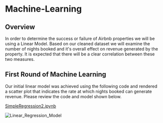 # Machine-Learning

## Overview

In order to determine the success or failure of Airbnb properties we will be using a Linear Model. Based on our cleaned dataset we will examine the number of nights booked and it's overall effect on revenue generated by the property. It is expected that there will be a clear correlation between these two measures.

## First Round of Machine Learning

Our initial linear model was achieved using the following code and rendered a scatter plot that indicates the rate at which nights booked can generate revenue. Please review the code and model shown below.
<br>

[SimpleRegression2.ipynb](./SimpleRegression2.ipynb)
<br>

![Linear_Regression_Model](./Resources/LinearRegression2.png)

